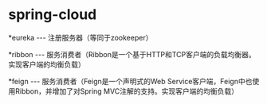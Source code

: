 # spring-cloud

*eureka --- 注册服务器（等同于zookeeper）

*ribbon --- 服务消费者（Ribbon是一个基于HTTP和TCP客户端的负载均衡器。实现客户端的均衡负载）

*feign  --- 服务消费者（Feign是一个声明式的Web Service客户端，Feign中也使用Ribbon，并增加了对Spring MVC注解的支持。实现客户端的均衡负载）

